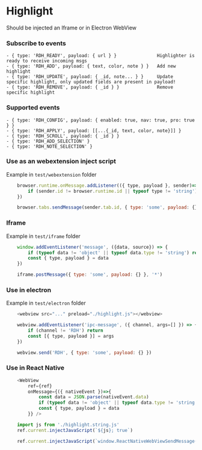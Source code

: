 # Highlight
Should be injected an Iframe or in Electron WebView

### Subscribe to events
    - { type: 'RDH_READY', payload: { url } }               Highlighter is ready to receive incoming msgs
    - { type: 'RDH_ADD', payload: { text, color, note } }   Add new highlight
    - { type: 'RDH_UPDATE', payload: { _id, note... } }     Update specific highlight, only updated fields are present in payload!
    - { type: 'RDH_REMOVE', payload: { _id } }              Remove specific highlight

### Supported events
    - { type: 'RDH_CONFIG', payload: { enabled: true, nav: true, pro: true } }
    - { type: 'RDH_APPLY', payload: [[...{_id, text, color, note}]] }
    - { type: 'RDH_SCROLL', payload: { _id } }
    - { type: 'RDH_ADD_SELECTION' }
    - { type: 'RDH_NOTE_SELECTION' }

### Use as an webextension inject script
Example in `test/webextension` folder

```js
    browser.runtime.onMessage.addListener(({ type, payload }, sender)=>{
        if (sender.id != browser.runtime.id || typeof type != 'string') return
    })

    browser.tabs.sendMessage(sender.tab.id, { type: 'some', payload: {} })
```

### Iframe
Example in `test/iframe` folder

```js
    window.addEventListener('message', ({data, source}) => {
        if (typeof data != 'object' || typeof data.type != 'string') return
        const { type, payload } = data
    })

    iframe.postMessage({ type: 'some', payload: {} }, '*')
```

### Use in electron
Example in `test/electron` folder

```js
    <webview src="..." preload="./highlight.js"></webview>

    webview.addEventListener('ipc-message', ({ channel, args=[] }) => {
        if (channel != 'RDH') return
        const [{ type, payload }] = args
    })

    webview.send('RDH', { type: 'some', payload: {} })
```

### Use in React Native
```js
    <WebView 
        ref={ref}
        onMessage={({ nativeEvent })=>{
            const data = JSON.parse(nativeEvent.data)
            if (typeof data != 'object' || typeof data.type != 'string') return
            const { type, payload } = data
        }} />

    import js from './highlight.string.js'
    ref.current.injectJavaScript(`${js}; true`)

    ref.current.injectJavaScript(`window.ReactNativeWebViewSendMessage(${JSON.stringify({ type: 'some', payload: {} })}); true`)
```
